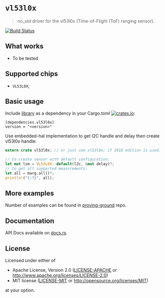 # `vl53l0x`

> no_std driver for the vl53l0x (Time-of-Flight (ToF) ranging sensor).

[![Build Status](https://travis-ci.org/copterust/vl53l0x.svg?branch=master)](https://travis-ci.org/copterust/vl53l0x)

## What works

- To be tested

## Supported chips

* `VL53L0X`;


## Basic usage

Include [library](https://crates.io/crates/vl53l0x) as a dependency in your Cargo.toml
[![crates.io](http://meritbadge.herokuapp.com/vl53l0x?style=flat-square)](https://crates.io/crates/vl53l0x):

```
[dependencies.vl53l0x]
version = "<version>"
```

Use embedded-hal implementation to get I2C handle and delay then create vl53l0x handle:

```rust
extern crate vl53l0x; // or just use vl53l0x; if 2018 edition is used.

// to create sensor with default configuration:
let mut lsm = VL53L0X::default(l2c, &mut delay)?;
// to get all supported measurements:
let all = marg.all()?;
println!("{:?}", all);
```

## More examples

Number of examples can be found in [proving-ground](https://github.com/copterust/proving-ground) repo.

## Documentation

API Docs available on [docs.rs](https://docs.rs/vl53l0x).

## License

Licensed under either of

- Apache License, Version 2.0 ([LICENSE-APACHE](LICENSE-APACHE) or
  http://www.apache.org/licenses/LICENSE-2.0)
- MIT license ([LICENSE-MIT](LICENSE-MIT) or http://opensource.org/licenses/MIT)

at your option.
